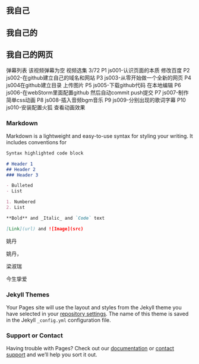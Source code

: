 ## 我自己

## 我自己的

## 我自己的网页


弹幕列表
该视频弹幕为空
视频选集
3/72
P1 js001-认识页面的本质 修改百度
P2 js002-在github建立自己的域名和网站
P3 js003-从零开始做一个全新的网页
P4 js004在github建立目录 上传图片
P5 js005-下载github代码 在本地编辑
P6 js006-在webStorm里面配置github 然后自动commit push提交
P7 js007-制作简单css动画
P8 js008-插入音频bgm音乐
P9 js009-分别出现的歌词字幕
P10 js010-安装配置火狐 查看动画效果

### Markdown

Markdown is a lightweight and easy-to-use syntax for styling your writing. It includes conventions for

```markdown
Syntax highlighted code block

# Header 1
## Header 2
### Header 3

- Bulleted
- List

1. Numbered
2. List

**Bold** and _Italic_ and `Code` text

[Link](url) and ![Image](src)
```

姚丹

姚丹，

梁淑瑞

今生挚爱
### Jekyll Themes

Your Pages site will use the layout and styles from the Jekyll theme you have selected in your [repository settings](https://github.com/leiyaowu/-/settings). The name of this theme is saved in the Jekyll `_config.yml` configuration file.

### Support or Contact

Having trouble with Pages? Check out our [documentation](https://help.github.com/categories/github-pages-basics/) or [contact support](https://github.com/contact) and we’ll help you sort it out.
